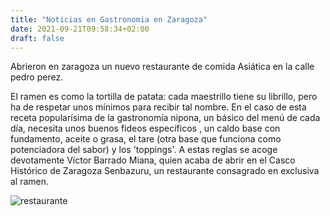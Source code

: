 ```yaml
---
title: "Noticias en Gastronomia en Zaragoza"
date: 2021-09-21T09:58:34+02:00
draft: false
---
```

Abrieron en zaragoza un nuevo restaurante de comida Asiática en la calle pedro perez.

El ramen es como la tortilla de patata: cada maestrillo tiene su librillo, pero ha de respetar unos mínimos para recibir tal nombre. En el caso de esta receta popularísima de la gastronomía nipona, un básico del menú de cada día, necesita unos buenos fideos específicos , un caldo base con fundamento, aceite o grasa, el tare (otra base que funciona como potenciadora del sabor) y los 'toppings'. A estas reglas se acoge devotamente Víctor Barrado Miana, quien acaba de abrir en el Casco Histórico de Zaragoza Senbazuru, un restaurante consagrado en exclusiva al ramen.

![restaurante](../img/bar.jpeg "nuevo restaurante")
